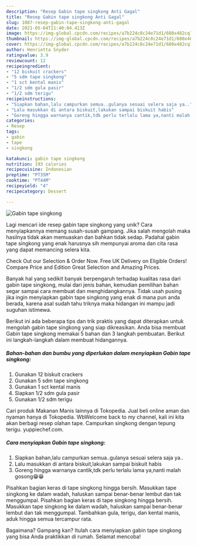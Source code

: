 ```yaml
---
description: "Resep Gabin tape singkong Anti Gagal"
title: "Resep Gabin tape singkong Anti Gagal"
slug: 1087-resep-gabin-tape-singkong-anti-gagal
date: 2021-05-04T21:40:04.413Z
image: https://img-global.cpcdn.com/recipes/a7b224c8c24e71d1/680x482cq70/gabin-tape-singkong-foto-resep-utama.jpg
thumbnail: https://img-global.cpcdn.com/recipes/a7b224c8c24e71d1/680x482cq70/gabin-tape-singkong-foto-resep-utama.jpg
cover: https://img-global.cpcdn.com/recipes/a7b224c8c24e71d1/680x482cq70/gabin-tape-singkong-foto-resep-utama.jpg
author: Henrietta Snyder
ratingvalue: 3.9
reviewcount: 12
recipeingredient:
- "12 biskuit crackers"
- "5 sdm tape singkong"
- "1 sct kental manis"
- "1/2 sdm gula pasir"
- "1/2 sdm terigu"
recipeinstructions:
- "Siapkan bahan,lalu campurkan semua..gulanya sesuai selera saja ya.."
- "Lalu masukkan di antara biskuit,lakukan sampai biskuit habis"
- "Goreng hingga warnanya cantik,tdk perlu terlalu lama ya,nanti malah gosong😁😁"
categories:
- Resep
tags:
- gabin
- tape
- singkong

katakunci: gabin tape singkong 
nutrition: 193 calories
recipecuisine: Indonesian
preptime: "PT35M"
cooktime: "PT44M"
recipeyield: "4"
recipecategory: Dessert

---
```



![Gabin tape singkong](https://img-global.cpcdn.com/recipes/a7b224c8c24e71d1/680x482cq70/gabin-tape-singkong-foto-resep-utama.jpg)

Lagi mencari ide resep gabin tape singkong yang unik? Cara menyiapkannya memang susah-susah gampang. Jika salah mengolah maka hasilnya tidak akan memuaskan dan bahkan tidak sedap. Padahal gabin tape singkong yang enak harusnya sih mempunyai aroma dan cita rasa yang dapat memancing selera kita.

Check Out our Selection &amp; Order Now. Free UK Delivery on Eligible Orders! Compare Price and Edition Great Selection and Amazing Prices.

Banyak hal yang sedikit banyak berpengaruh terhadap kualitas rasa dari gabin tape singkong, mulai dari jenis bahan, kemudian pemilihan bahan segar sampai cara membuat dan menghidangkannya. Tidak usah pusing jika ingin menyiapkan gabin tape singkong yang enak di mana pun anda berada, karena asal sudah tahu triknya maka hidangan ini mampu jadi suguhan istimewa.


Berikut ini ada beberapa tips dan trik praktis yang dapat diterapkan untuk mengolah gabin tape singkong yang siap dikreasikan. Anda bisa membuat Gabin tape singkong memakai 5 bahan dan 3 langkah pembuatan. Berikut ini langkah-langkah dalam membuat hidangannya.

<!--inarticleads1-->

##### Bahan-bahan dan bumbu yang diperlukan dalam menyiapkan Gabin tape singkong:

1. Gunakan 12 biskuit crackers
1. Gunakan 5 sdm tape singkong
1. Gunakan 1 sct kental manis
1. Siapkan 1/2 sdm gula pasir
1. Gunakan 1/2 sdm terigu


Cari produk Makanan Manis lainnya di Tokopedia. Jual beli online aman dan nyaman hanya di Tokopedia. WbWelcome back to my channel, kali ini kita akan berbagi resep olahan tape. Campurkan singkong dengan tepung terigu. yuppiechef.com. 

<!--inarticleads2-->

##### Cara menyiapkan Gabin tape singkong:

1. Siapkan bahan,lalu campurkan semua..gulanya sesuai selera saja ya..
1. Lalu masukkan di antara biskuit,lakukan sampai biskuit habis
1. Goreng hingga warnanya cantik,tdk perlu terlalu lama ya,nanti malah gosong😁😁


Pisahkan bagian keras di tape singkong hingga bersih. Masukkan tape singkong ke dalam wadah, haluskan sampai benar-benar lembut dan tak menggumpal. Pisahkan bagian keras di tape singkong hingga bersih. Masukkan tape singkong ke dalam wadah, haluskan sampai benar-benar lembut dan tak menggumpal. Tambahkan gula, terigu, dan kental manis, aduk hingga semua tercampur rata. 

Bagaimana? Gampang kan? Itulah cara menyiapkan gabin tape singkong yang bisa Anda praktikkan di rumah. Selamat mencoba!
